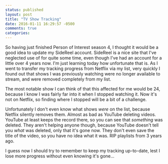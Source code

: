```yaml
---
status: published
layout: post
title: "TV Show Tracking"
date: 2016-01-11 16:29:57 -0500
comments: true
categories:
---
```


So having just finished Person of Interest season 4, I thought it would be a good idea to update my SideReel account. SideReel is a nice site that I've neglected use of for quite some time, even though I've had an account for a little over 4 years now. I'm just learning today how unfortunate that is. As I went to transfer my tracking progress from Netflix via my list, very quickly I found out that shows I was previously watching were no longer available to stream, and were removed completely from my list.

The most notable show I can think of that this affected for me would be 24, because I know I was fairly far into it when I stopped watching it. Now it's not on Netflix, so finding where I stopped will be a bit of a challenge.

Unfortunately I don't even know what shows *were* on the list, because Netflix silently removes them. Almost as bad as YouTube deleting videos. YouTube at least keeps the record there, so you can see that *something* was deleted. They aren't helping anyone though, because YouTube doesn't tell you *what* was deleted, only that it's gone now. They don't even save the title of the video, so you have no idea what it was. RIP playlists from 3 years ago.

I guess now I should try to remember to keep my tracking up-to-date, lest I lose more progress without even knowing it's gone...